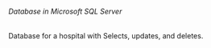 <!DOCTYPE html>
<html>
<head> 
<h6>Database in Microsoft SQL Server</h6> 
</head>
<body>
<p>Database for a hospital with Selects, updates, and deletes.</p>
</body>
</html>
